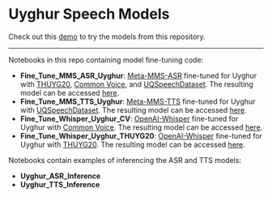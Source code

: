 # Uyghur Speech Models

Check out this [demo](https://huggingface.co/spaces/ixxan/uyghur-speech-models) to try the models from this repository.

---

Notebooks in this repo containing model fine-tuning code:
* **Fine_Tune_MMS_ASR_Uyghur**: [Meta-MMS-ASR](https://huggingface.co/facebook/mms-1b-all) fine-tuned for Uyghur with [THUYG20](https://openslr.org/22), [Common Voice](https://commonvoice.mozilla.org), and [UQSpeechDataset](https://github.com/gheyret/UQSpeechDataset). The resulting model can be accessed [here](https://huggingface.co/ixxan/wav2vec2-large-mms-1b-uyghur-latin).
* **Fine_Tune_MMS_TTS_Uyghur**: [Meta-MMS-TTS](https://huggingface.co/facebook/mms-tts-uig-script_arabic) fine-tuned for Uyghur with [UQSpeechDataset](https://github.com/gheyret/UQSpeechDataset).
The resulting model can be accessed [here](https://huggingface.co/ixxan/mms-tts-uig-script_arabic-UQSpeech).
* **Fine_Tune_Whisper_Uyghur_CV**: [OpenAI-Whisper](https://huggingface.co/openai/whisper-small) fine-tuned for Uyghur with [Common Voice](https://commonvoice.mozilla.org). The resulting model can be accessed [here](https://huggingface.co/ixxan/whisper-small-uyghur-common-voice).
* **Fine_Tune_Whisper_Uyghur_THUYG20**: [OpenAI-Whisper](https://huggingface.co/openai/whisper-small) fine-tuned for Uyghur with [THUYG20](https://openslr.org/22). The resulting model can be accessed [here](https://huggingface.co/ixxan/whisper-small-uyghur-common-voice).

Notebooks contain examples of inferencing the ASR and TTS models: 
* **Uyghur_ASR_Inference**
* **Uyghur_TTS_Inference**
